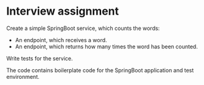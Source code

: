# Interview assignment

Create a simple SpringBoot service, which counts the words:
- An endpoint, which receives a word.
- An endpoint, which returns how many times the word has been counted.

Write tests for the service.

The code contains boilerplate code for the SpringBoot application and test environment.